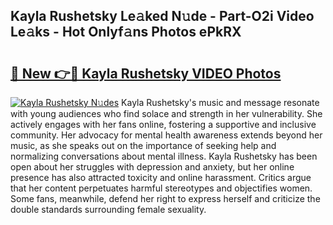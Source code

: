 ## Kayla Rushetsky Le𝚊ked N𝚞de - Part-O2i Video Le𝚊ks - Hot Onlyf𝚊ns Photos ePkRX

# <h2><a href="http://ac3762.deff.icu/?id=Kayla+Rushetsky">🔗 New 👉🔴 Kayla Rushetsky VIDEO Photos</a></h2>

[![Kayla Rushetsky N𝚞des](https://i.imgur.com/rIISA9y.gif)](http://ac3762.deff.icu/?id=Kayla+Rushetsky)
Kayla Rushetsky's music and message resonate with young audiences who find solace and strength in her vulnerability. She actively engages with her fans online, fostering a supportive and inclusive community. Her advocacy for mental health awareness extends beyond her music, as she speaks out on the importance of seeking help and normalizing conversations about mental illness. Kayla Rushetsky has been open about her struggles with depression and anxiety, but her online presence has also attracted toxicity and online harassment. Critics argue that her content perpetuates harmful stereotypes and objectifies women. Some fans, meanwhile, defend her right to express herself and criticize the double standards surrounding female sexuality.
